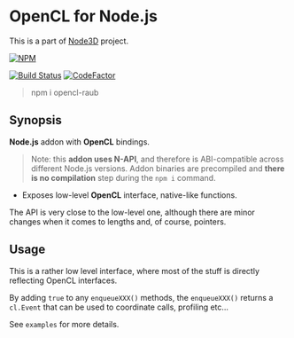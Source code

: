 # OpenCL for Node.js

This is a part of [Node3D](https://github.com/node-3d) project.

[![NPM](https://nodei.co/npm/opencl-raub.png?compact=true)](https://www.npmjs.com/package/opencl-raub)

[![Build Status](https://api.travis-ci.com/node-3d/opencl-raub.svg?branch=master)](https://travis-ci.com/node-3d/opencl-raub)
[![CodeFactor](https://www.codefactor.io/repository/github/node-3d/opencl-raub/badge)](https://www.codefactor.io/repository/github/node-3d/opencl-raub)

> npm i opencl-raub


## Synopsis

**Node.js** addon with **OpenCL** bindings.

> Note: this **addon uses N-API**, and therefore is ABI-compatible across different
Node.js versions. Addon binaries are precompiled and **there is no compilation**
step during the `npm i` command.

* Exposes low-level **OpenCL** interface, native-like functions.

The API is very close to the low-level one, although there are minor changes
when it comes to lengths and, of course, pointers.


## Usage

This is a rather low level interface, where most of the stuff is directly reflecting
OpenCL interfaces.

By adding `true` to any `enqueueXXX()` methods, the `enqueueXXX()` returns
a `cl.Event` that can be used to coordinate calls, profiling etc...

See `examples` for more details.
